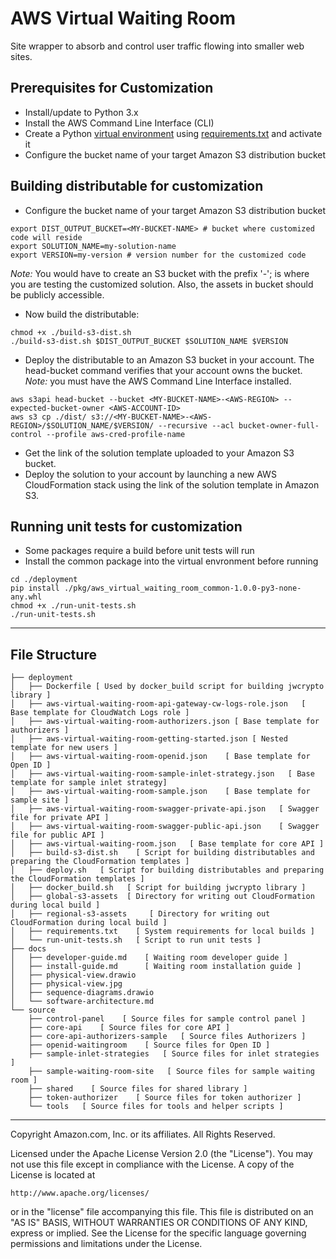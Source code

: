# AWS Virtual Waiting Room
Site wrapper to absorb and control user traffic flowing into smaller web sites.

<a name="prerequisites-for-customization"></a>
## Prerequisites for Customization
[//]: # (Add any prerequisites for customization steps. e.g. Prerequisite: Node.js>10)

* Install/update to Python 3.x
* Install the AWS Command Line Interface (CLI)
* Create a Python [virtual environment](https://docs.python.org/3.8/library/venv.html) using [requirements.txt](deployment/requirements.txt) and activate it
* Configure the bucket name of your target Amazon S3 distribution bucket


## Building distributable for customization
* Configure the bucket name of your target Amazon S3 distribution bucket
```
export DIST_OUTPUT_BUCKET=<MY-BUCKET-NAME> # bucket where customized code will reside
export SOLUTION_NAME=my-solution-name
export VERSION=my-version # version number for the customized code
```
_Note:_ You would have to create an S3 bucket with the prefix '<MY-BUCKET-NAME>-<AWS-REGION>'; <AWS-REGION> is where you are testing the customized solution. Also, the assets in bucket should be publicly accessible.

* Now build the distributable:
```
chmod +x ./build-s3-dist.sh 
./build-s3-dist.sh $DIST_OUTPUT_BUCKET $SOLUTION_NAME $VERSION 
```

* Deploy the distributable to an Amazon S3 bucket in your account. The head-bucket command verifies that your account owns the bucket. _Note:_ you must have the AWS Command Line Interface installed.
```
aws s3api head-bucket --bucket <MY-BUCKET-NAME>-<AWS-REGION> --expected-bucket-owner <AWS-ACCOUNT-ID>
aws s3 cp ./dist/ s3://<MY-BUCKET-NAME>-<AWS-REGION>/$SOLUTION_NAME/$VERSION/ --recursive --acl bucket-owner-full-control --profile aws-cred-profile-name 
```

* Get the link of the solution template uploaded to your Amazon S3 bucket.
* Deploy the solution to your account by launching a new AWS CloudFormation stack using the link of the solution template in Amazon S3.

## Running unit tests for customization
* Some packages require a build before unit tests will run
* Install the common package into the virtual envronment before running
```
cd ./deployment
pip install ./pkg/aws_virtual_waiting_room_common-1.0.0-py3-none-any.whl
chmod +x ./run-unit-tests.sh  
./run-unit-tests.sh 
```

*** 

## File Structure

```
├── deployment
│   ├── Dockerfile [ Used by docker_build script for building jwcrypto library ]
│   ├── aws-virtual-waiting-room-api-gateway-cw-logs-role.json   [ Base template for CloudWatch Logs role ] 
│   ├── aws-virtual-waiting-room-authorizers.json [ Base template for authorizers ]
│   ├── aws-virtual-waiting-room-getting-started.json [ Nested template for new users ]
│   ├── aws-virtual-waiting-room-openid.json    [ Base template for Open ID ]
│   ├── aws-virtual-waiting-room-sample-inlet-strategy.json   [ Base template for sample inlet strategy]
│   ├── aws-virtual-waiting-room-sample.json    [ Base template for sample site ]
│   ├── aws-virtual-waiting-room-swagger-private-api.json   [ Swagger file for private API ]
│   ├── aws-virtual-waiting-room-swagger-public-api.json    [ Swagger file for public API ]
│   ├── aws-virtual-waiting-room.json   [ Base template for core API ]
│   ├── build-s3-dist.sh    [ Script for building distributables and preparing the CloudFormation templates ]
│   ├── deploy.sh   [ Script for building distributables and preparing the CloudFormation templates ]
│   ├── docker_build.sh   [ Script for building jwcrypto library ]
│   ├── global-s3-assets  [ Directory for writing out CloudFormation during local build ]
│   ├── regional-s3-assets     [ Directory for writing out CloudFormation during local build ]
│   ├── requirements.txt    [ System requirements for local builds ]
│   └── run-unit-tests.sh   [ Script to run unit tests ]
├── docs
│   ├── developer-guide.md    [ Waiting room developer guide ]
│   ├── install-guide.md      [ Waiting room installation guide ]
│   ├── physical-view.drawio
│   ├── physical-view.jpg
│   ├── sequence-diagrams.drawio
│   └── software-architecture.md
└── source
    ├── control-panel    [ Source files for sample control panel ]
    ├── core-api    [ Source files for core API ]
    ├── core-api-authorizers-sample   [ Source files Authorizers ]
    ├── openid-waitingroom    [ Source files for Open ID ]
    ├── sample-inlet-strategies   [ Source files for inlet strategies ]
    ├── sample-waiting-room-site   [ Source files for sample waiting room ]
    ├── shared    [ Source files for shared library ]
    ├── token-authorizer    [ Source files for token authorizer ]
    └── tools   [ Source files for tools and helper scripts ]
```

***


Copyright Amazon.com, Inc. or its affiliates. All Rights Reserved.

Licensed under the Apache License Version 2.0 (the "License"). You may not use this file except in compliance with the License. A copy of the License is located at

    http://www.apache.org/licenses/

or in the "license" file accompanying this file. This file is distributed on an "AS IS" BASIS, WITHOUT WARRANTIES OR CONDITIONS OF ANY KIND, express or implied. See the License for the specific language governing permissions and limitations under the License.
